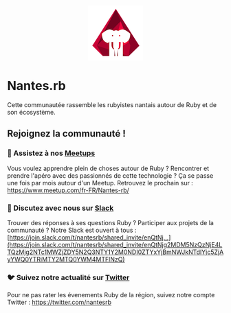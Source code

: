 <p align="center">
<img src="https://raw.githubusercontent.com/nantesrb/logo/master/src/web/logo-128.png">
</p>

# Nantes.rb
Cette communautée rassemble les rubyistes nantais autour de Ruby et de son écosystème.

## Rejoignez la communauté !
### 👥 Assistez à nos [Meetups](https://www.meetup.com/fr-FR/Nantes-rb/)
Vous voulez apprendre plein de choses autour de Ruby ? Rencontrer et prendre l'apéro avec des passionnés de cette technologie ? Ça se passe une fois par mois autour d'un Meetup. Retrouvez le prochain sur :
https://www.meetup.com/fr-FR/Nantes-rb/

### 💬 Discutez avec nous sur [Slack](https://join.slack.com/t/nantesrb/shared_invite/enQtNjg2MDM5NzQzNjE4LTQzMjg2NTc1MWZjZDY5N2Q3NTY1Y2M0NDI0ZTYxYjBmNWJkNTdlYjc5ZjAyYWQ0YTRiMTY2MTQ0YWM4MTFlNzQ)
Trouver des réponses à ses questions Ruby ? Participer aux projets de la communauté ? Notre Slack est ouvert à tous : [https://join.slack.com/t/nantesrb/shared_invite/enQtNj...](https://join.slack.com/t/nantesrb/shared_invite/enQtNjg2MDM5NzQzNjE4LTQzMjg2NTc1MWZjZDY5N2Q3NTY1Y2M0NDI0ZTYxYjBmNWJkNTdlYjc5ZjAyYWQ0YTRiMTY2MTQ0YWM4MTFlNzQ)

### 🐦 Suivez notre actualité sur [Twitter](https://twitter.com/nantesrb)
Pour ne pas rater les évenements Ruby de la région, suivez notre compte Twitter :
https://twitter.com/nantesrb
